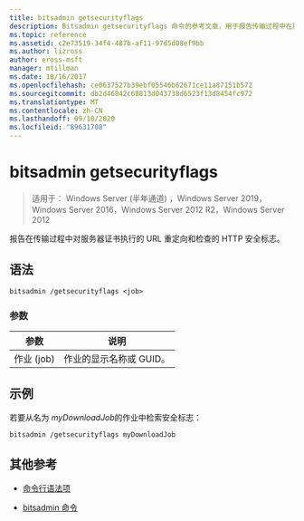 ```yaml
---
title: bitsadmin getsecurityflags
description: Bitsadmin getsecurityflags 命令的参考文章，用于报告传输过程中在服务器证书上执行的 URL 重定向和检查的 HTTP 安全标志。
ms.topic: reference
ms.assetid: c2e73519-34f4-487b-af11-97d5d08ef9bb
ms.author: lizross
author: eross-msft
manager: mtillman
ms.date: 10/16/2017
ms.openlocfilehash: ce0637527b39ebf05546b62671ce11a87151b572
ms.sourcegitcommit: db2d46842c68813d043738d6523f13d8454fc972
ms.translationtype: MT
ms.contentlocale: zh-CN
ms.lasthandoff: 09/10/2020
ms.locfileid: "89631708"
---
```

# <a name="bitsadmin-getsecurityflags"></a>bitsadmin getsecurityflags

> 适用于： Windows Server (半年通道) ，Windows Server 2019，Windows Server 2016，Windows Server 2012 R2，Windows Server 2012

报告在传输过程中对服务器证书执行的 URL 重定向和检查的 HTTP 安全标志。

## <a name="syntax"></a>语法

```
bitsadmin /getsecurityflags <job>
```

### <a name="parameters"></a>参数

| 参数 | 说明 |
| -------------- | -------------- |
| 作业 (job) | 作业的显示名称或 GUID。 |

## <a name="examples"></a>示例

若要从名为 *myDownloadJob*的作业中检索安全标志：

```
bitsadmin /getsecurityflags myDownloadJob
```

## <a name="additional-references"></a>其他参考

- [命令行语法项](command-line-syntax-key.md)

- [bitsadmin 命令](bitsadmin.md)
